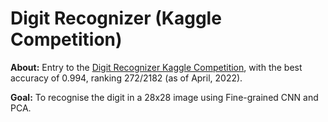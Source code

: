 # Digit Recognizer (Kaggle Competition)

**About:** Entry to the [Digit Recognizer Kaggle Competition](https://www.kaggle.com/competitions/digit-recognizer), with the best accuracy of 0.994, ranking 272/2182 (as of April, 2022).

**Goal:** To recognise the digit in a 28x28 image using Fine-grained CNN and PCA. 
